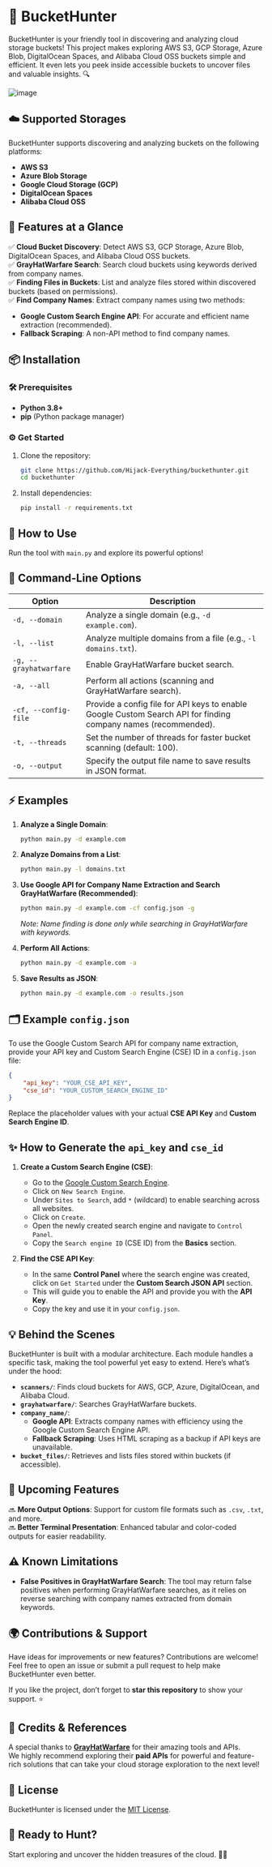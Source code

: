 
# 🚀 BucketHunter

BucketHunter is your friendly tool in discovering and analyzing cloud storage buckets! This project makes exploring AWS S3, GCP Storage, Azure Blob, DigitalOcean Spaces, and Alibaba Cloud OSS buckets simple and efficient. It even lets you peek inside accessible buckets to uncover files and valuable insights. 🔍

![image](https://github.com/user-attachments/assets/ed0705e3-07a8-4711-86c8-603dd1edd82b)


## ☁️ Supported Storages

BucketHunter supports discovering and analyzing buckets on the following platforms:

- **AWS S3**  
- **Azure Blob Storage**  
- **Google Cloud Storage (GCP)**  
- **DigitalOcean Spaces**  
- **Alibaba Cloud OSS**  


## 🌟 Features at a Glance

✅ **Cloud Bucket Discovery**: Detect AWS S3, GCP Storage, Azure Blob, DigitalOcean Spaces, and Alibaba Cloud OSS buckets.  
✅ **GrayHatWarfare Search**: Search cloud buckets using keywords derived from company names.  
✅ **Finding Files in Buckets**: List and analyze files stored within discovered buckets (based on permissions).  
✅ **Find Company Names**: Extract company names using two methods:  
- **Google Custom Search Engine API**: For accurate and efficient name extraction (recommended).  
- **Fallback Scraping**: A non-API method to find company names.  


## 📦 Installation

### 🛠️ Prerequisites
- **Python 3.8+**
- **pip** (Python package manager)

### ⚙️ Get Started
1. Clone the repository:
   ```bash
   git clone https://github.com/Hijack-Everything/buckethunter.git
   cd buckethunter
   ```
2. Install dependencies:
   ```bash
   pip install -r requirements.txt
   ```


## 🚦 How to Use

Run the tool with `main.py` and explore its powerful options!

## 🔧 Command-Line Options

| **Option**           | **Description**                                                                          |
|-----------------------|------------------------------------------------------------------------------------------|
| `-d, --domain`        | Analyze a single domain (e.g., `-d example.com`).                                        |
| `-l, --list`          | Analyze multiple domains from a file (e.g., `-l domains.txt`).                          |
| `-g, --grayhatwarfare`| Enable GrayHatWarfare bucket search.                                                     |
| `-a, --all`           | Perform all actions (scanning and GrayHatWarfare search).                               |
| `-cf, --config-file`  | Provide a config file for API keys to enable Google Custom Search API for finding company names (recommended). |
| `-t, --threads`       | Set the number of threads for faster bucket scanning (default: 100).                     |
| `-o, --output`        | Specify the output file name to save results in JSON format.                             |

## ⚡ Examples

1. **Analyze a Single Domain**:
   ```bash
   python main.py -d example.com
   ```

2. **Analyze Domains from a List**:
   ```bash
   python main.py -l domains.txt
   ```

3. **Use Google API for Company Name Extraction and Search GrayHatWarfare (Recommended)**:
   ```bash
   python main.py -d example.com -cf config.json -g
   ```
   _Note: Name finding is done only while searching in GrayHatWarfare with keywords._

4. **Perform All Actions**:
   ```bash
   python main.py -d example.com -a
   ```

5. **Save Results as JSON**:
   ```bash
   python main.py -d example.com -o results.json
   ```

## 🗂️ Example `config.json`

To use the Google Custom Search API for company name extraction, provide your API key and Custom Search Engine (CSE) ID in a `config.json` file:

```json
{
    "api_key": "YOUR_CSE_API_KEY",
    "cse_id": "YOUR_CUSTOM_SEARCH_ENGINE_ID"
}
```

Replace the placeholder values with your actual **CSE API Key** and **Custom Search Engine ID**.


## ✨ How to Generate the `api_key` and `cse_id`

1. **Create a Custom Search Engine (CSE)**:
   - Go to the [Google Custom Search Engine](https://cse.google.com/cse/).
   - Click on `New Search Engine`.
   - Under `Sites to Search`, add `*` (wildcard) to enable searching across all websites.
   - Click on `Create`.
   - Open the newly created search engine and navigate to `Control Panel`.
   - Copy the `Search engine ID` (CSE ID) from the **Basics** section.

2. **Find the CSE API Key**:
   - In the same **Control Panel** where the search engine was created, click on `Get Started` under the **Custom Search JSON API** section.
   - This will guide you to enable the API and provide you with the **API Key**.
   - Copy the key and use it in your `config.json`.



## 💡 Behind the Scenes

BucketHunter is built with a modular architecture. Each module handles a specific task, making the tool powerful yet easy to extend. Here’s what’s under the hood:

- **`scanners/`**: Finds cloud buckets for AWS, GCP, Azure, DigitalOcean, and Alibaba Cloud.
- **`grayhatwarfare/`**: Searches GrayHatWarfare buckets.
- **`company_name/`**:
   - **Google API**: Extracts company names with efficiency using the Google Custom Search Engine API.
   - **Fallback Scraping**: Uses HTML scraping as a backup if API keys are unavailable.
- **`bucket_files/`**: Retrieves and lists files stored within buckets (if accessible).


## 🌟 Upcoming Features

🔜 **More Output Options**: Support for custom file formats such as `.csv`, `.txt`, and more.  
🔜 **Better Terminal Presentation**: Enhanced tabular and color-coded outputs for easier readability.  


## ⚠️ Known Limitations

- **False Positives in GrayHatWarfare Search**: The tool may return false positives when performing GrayHatWarfare searches, as it relies on reverse searching with company names extracted from domain keywords.


## 🌍 Contributions & Support

Have ideas for improvements or new features? Contributions are welcome! Feel free to open an issue or submit a pull request to help make BucketHunter even better.  

If you like the project, don’t forget to **star this repository** to show your support. ⭐  


## 🙌 Credits & References

A special thanks to **[GrayHatWarfare](https://grayhatwarfare.com/)** for their amazing tools and APIs.  
We highly recommend exploring their **paid APIs** for powerful and feature-rich solutions that can take your cloud storage exploration to the next level!  


## 📜 License

BucketHunter is licensed under the [MIT License](LICENSE).

## 🚀 Ready to Hunt?

Start exploring and uncover the hidden treasures of the cloud. 🕵️‍♂️
